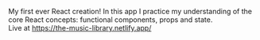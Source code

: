 My first ever React creation! In this app I practice my understanding of the core React concepts:  functional components, props and state. <br>
Live at https://the-music-library.netlify.app/ 
